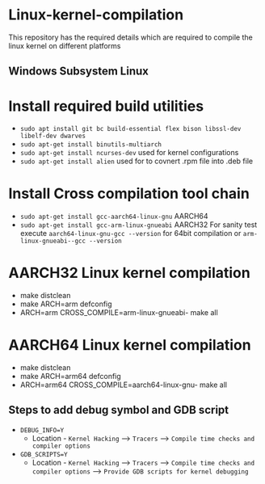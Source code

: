 # Linux-kernel-compilation
This repository has the required details which are required to compile the linux kernel on different platforms

## Windows Subsystem Linux
# Install required build utilities
- `sudo apt install git bc build-essential flex bison libssl-dev libelf-dev dwarves`
- `sudo apt-get install binutils-multiarch`
- `sudo apt-get install ncurses-dev` used for kernel configurations
- `sudo apt-get install alien` used for to covnert .rpm file into .deb file
# Install Cross compilation tool chain
- `sudo apt-get install gcc-aarch64-linux-gnu` AARCH64
- `sudo apt-get install gcc-arm-linux-gnueabi` AARCH32
For sanity test execute `aarch64-linux-gnu-gcc --version` for 64bit compilation or `arm-linux-gnueabi--gcc --version`
# AARCH32 Linux kernel compilation
- make distclean
- make ARCH=arm defconfig
- ARCH=arm CROSS_COMPILE=arm-linux-gnueabi- make all
# AARCH64 Linux kernel compilation
- make distclean
- make ARCH=arm64 defconfig
- ARCH=arm64 CROSS_COMPILE=aarch64-linux-gnu- make all

## Steps to add debug symbol and GDB script
- `DEBUG_INFO=Y`
  - Location - `Kernel Hacking` --\> `Tracers` --\> `Compile time checks and compiler options`
- `GDB_SCRIPTS=Y`
  - Location - `Kernel Hacking` --\> `Tracers` --\> `Compile time checks and compiler options` --\> `Provide GDB scripts for kernel debugging`
